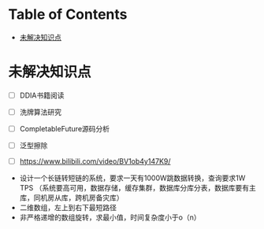# Table of Contents

* [未解决知识点](#未解决知识点)


# 未解决知识点

+ [ ] DDIA书籍阅读
+ [ ] 洗牌算法研究
+ [ ] CompletableFuture源码分析
+ [ ] 泛型擦除
+ [ ] https://www.bilibili.com/video/BV1ob4y147K9/


+ 设计一个长链转短链的系统，要求一天有1000W跳数据转换，查询要求1W TPS
  （系统要高可用，数据存储，缓存集群，数据库分库分表，数据库要有主库，同机房从库，跨机房备灾库）
+ 二维数组，左上到右下最短路径
+ 非严格递增的数组旋转，求最小值，时间复杂度小于o（n）


